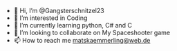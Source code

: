 - 👋 Hi, I’m @Gangsterschnitzel23
- 👀 I’m interested in Coding
- 🌱 I’m currently learning python, C# and C
- 💞️ I’m looking to collaborate on My Spaceshooter game 
- 📫 How to reach me matskaemmerling@web.de

<!---
Gangsterschnitzel23/Gangsterschnitzel23 is a ✨ special ✨ repository because its `README.md` (this file) appears on your GitHub profile.
You can click the Preview link to take a look at your changes.
--->

